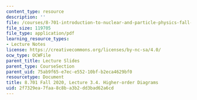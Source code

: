 ```yaml
---
content_type: resource
description: ''
file: /courses/8-701-introduction-to-nuclear-and-particle-physics-fall-2020/2f7329ea7faa8c8ba3b2dd3bad62a6cd_MIT8_701f20_lec3.4.pdf
file_size: 119705
file_type: application/pdf
learning_resource_types:
- Lecture Notes
license: https://creativecommons.org/licenses/by-nc-sa/4.0/
ocw_type: OCWFile
parent_title: Lecture Slides
parent_type: CourseSection
parent_uid: 75ab9f65-e7ec-e552-10bf-b2eca4629bf0
resourcetype: Document
title: 8.701 Fall 2020, Lecture 3.4. Higher-order Diagrams
uid: 2f7329ea-7faa-8c8b-a3b2-dd3bad62a6cd
---
```

